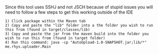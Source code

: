Since this tool uses SSHJ and not JSCH because of stupid issues
you will need to follow a few steps to get this working outside of the IDE

```
1) Click package within the Maven tab
2) Copy and paste the "lib" folder into a the folder you wish to run this from (found in target/classes/lib)
3) Copy and paste the jar from the maven build into the folder you wish to run this from (found in target folder)
4) Run this command: java -cp "AutoUpload-1.0-SNAPSHOT.jar;lib/*" me.rhys.uploader.Main
```
